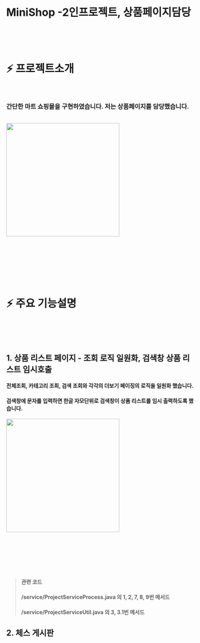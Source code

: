 # MiniShop -2인프로젝트, 상품페이지담당

<br/><br/><br/>
# :zap: 프로젝트소개
<br/>

### 간단한 마트 쇼핑몰을 구현하였습니다. 저는 상품페이지를 담당했습니다.

<br/>

<img src="https://github.com/ByeongHooPark/MiniShop/assets/123047580/070cbe00-5579-48d6-90e9-4ca2869dabbb"  width="300" height="300"/>


<br/><br/><br/><br/><br/><br/>

# :zap: 주요 기능설명

<br/><br/><br/>

##  1. 상품 리스트 페이지 - 조회 로직 일원화, 검색창 상품 리스트 임시호출

#### 전체조회, 카테고리 조회, 검색 조회와 각각의 더보기 페이징의 로직을 일원화 했습니다.
#### 검색창에 문자를 입력하면 한글 자모단위로 검색창이 상품 리스트를 임시 출력하도록 했습니다.

<img src="https://github.com/ByeongHooPark/MiniShop/assets/123047580/070cbe00-5579-48d6-90e9-4ca2869dabbb"  width="300" height="300"/>

<br/><br/>

####

<br/><br/>

> #### 관련 코드  
> #### /service/ProjectServiceProcess.java 의 1, 2, 7, 8, 9번 메서드 
> #### /service/ProjectServiceUtil.java 의 3, 3.1번 메서드 

##  2. 체스 게시판

































